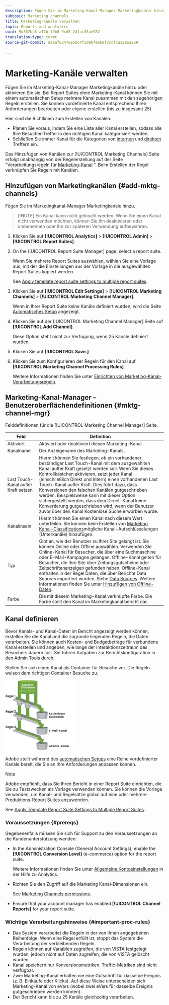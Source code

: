 ```yaml
---
description: Fügen Sie im Marketing-Kanal-Manager Marketingkanäle hinzu oder aktivieren Sie sie. Bei Report Suites ohne Marketing-Kanal können Sie mit einem automatischen Setup mehrere Kanal zusammen mit den zugehörigen Regeln erstellen. Sie können vordefinierte Kanal entsprechend Ihren Anforderungen bearbeiten oder eigene erstellen (bis zu insgesamt 25).
subtopic: Marketing channels
title: Marketing-Kanäle verwalten
topic: Reports and analytics
uuid: 9d367bb6-a17b-49b8-9cd5-24fac35ae982
translation-type: tm+mt
source-git-commit: dabaf6247695bc4f3d9bfe668f3ccfca12a52269

---
```



# Marketing-Kanäle verwalten

Fügen Sie im Marketing-Kanal-Manager Marketingkanäle hinzu oder aktivieren Sie sie. Bei Report Suites ohne Marketing-Kanal können Sie mit einem automatischen Setup mehrere Kanal zusammen mit den zugehörigen Regeln erstellen. Sie können vordefinierte Kanal entsprechend Ihren Anforderungen bearbeiten oder eigene erstellen (bis zu insgesamt 25).

Hier sind die Richtlinien zum Erstellen von Kanälen:

* Planen Sie voraus, indem Sie eine Liste aller Kanal erstellen, sodass alle Ihre Besucher-Treffer in den richtigen Kanal kategorisiert werden.
* Schließen Sie immer Kanal für die Kategorien von [internen](/help/components/c-marketing-channels/c-faq.md) und [direkten](/help/components/c-marketing-channels/c-faq.md) Treffern ein.

Das Hinzufügen von Kanälen zur [!UICONTROL Marketing Channels] Seite erfolgt unabhängig von der Regelerstellung auf der Seite &quot;Verarbeitungsregeln für [Marketing-Kanal](/help/components/c-marketing-channels/c-rules.md) &quot;. Beim Erstellen der Regel verknüpfen Sie Regeln mit Kanälen.

## Hinzufügen von Marketingkanälen {#add-mktg-channels}

Fügen Sie im Marketingkanal-Manager Marketingkanäle hinzu.

>[!NOTE] Ein Kanal kann nicht gelöscht werden. Wenn Sie einen Kanal nicht verwenden möchten, können Sie ihn deaktivieren oder umbenennen oder ihn zur späteren Verwendung aufbewahren.

1. Klicken Sie auf **[!UICONTROL Analytics]** > **[!UICONTROL Admin]** > **[!UICONTROL Report Suites]**.
1. On the [!UICONTROL Report Suite Manager] page, select a report suite.

   Wenn Sie mehrere Report Suites auswählen, wählen Sie eine Vorlage aus, mit der die Einstellungen aus der Vorlage in die ausgewählten Report Suites kopiert werden.

   See [Apply template report suite settings to multiple report suites](/help/components/c-marketing-channels/c-getting-started-mchannel.md).

1. Klicken Sie auf **[!UICONTROL Edit Settings]** > **[!UICONTROL Marketing Channels]** > **[!UICONTROL Marketing Channel Manager]**.

   Wenn in Ihrer Report Suite keine Kanäle definiert wurden, wird die Seite [Automatisches Setup](/help/components/c-marketing-channels/c-getting-started-mchannel.md) angezeigt.

1. Klicken Sie auf der [!UICONTROL Marketing Channel Manager] Seite auf **[!UICONTROL Add Channel]**.

   Diese Option steht nicht zur Verfügung, wenn 25 Kanäle definiert wurden.

1. Klicken Sie auf **[!UICONTROL Save.]**
1. Klicken Sie zum Konfigurieren der Regeln für den Kanal auf **[!UICONTROL Marketing Channel Processing Rules]**.

   Weitere Informationen finden Sie unter [Einrichten von Marketing-Kanal-Verarbeitungsregeln](/help/components/c-marketing-channels/c-rules.md).

## Marketing-Kanal-Manager – Benutzeroberflächendefinitionen {#mktg-channel-mgr}

Felddefinitionen für die [!UICONTROL Marketing Channel Manager] Seite.

| Feld | Definition |
|--- |--- |
| Aktiviert | Aktiviert oder deaktiviert diesen Marketing-Kanal. |
| Kanalname | Der Anzeigename des Marketing-Kanals. |
| Last Touch-Kanal außer Kraft setzen | Hiermit können Sie festlegen, ob ein vorhandener, beständiger Last Touch-Kanal mit dem ausgewählten Kanal außer Kraft gesetzt werden soll. Wenn Sie dieses Kontrollkästchen aktivieren, setzt jeder Kanal (einschließlich Direkt und Intern) einen vorhandenen Last Touch-Kanal außer Kraft. Dies führt dazu, dass Konversionen den falschen Kanälen gutgeschrieben werden. Beispielsweise kann mit dieser Option sichergestellt werden, dass dem Direct-Kanal keine Konvertierung gutgeschrieben wird, wenn der Benutzer zuvor über den Kanal Kostenlose Suche erworben wurde. |
| Kanalinseln | Hiermit können Sie einen Kanal nach diesem Wert unterteilen. Sie können beim Erstellen von [Marketing Kanal-Classifications](/help/components/c-marketing-channels/classifictions-mchannel.md)mögliche Kanal-Aufschlüsselungen (Unterkanäle) hinzufügen. |
| Typ | Gibt an, wie der Benutzer zu Ihrer Site gelangt ist. Sie können Online oder Offline auswählen. Verwenden Sie Online-Kanal für Besucher, die über eine Suchmaschine oder E-Mail-Kampagne gelangen. Offline-Kanal gelten für Besucher, die Ihre Site über Zeitungsgutscheine oder Zeitschriftenanzeigen gefunden haben. Offline-Kanal enthalten in der Regel Daten, die über Berichte Data Sources importiert wurden. Siehe [Data Sources](https://docs.adobe.com/content/help/de-DE/analytics/import/data-sources/datasrc-home.html). Weitere Informationen finden Sie unter [Hinzufügen von Offline-Daten](/help/components/c-marketing-channels/c-getting-started-mchannel.md). |
| Farbe | Die mit diesem Marketing-Kanal verknüpfte Farbe. Die Farbe stellt den Kanal im Marketingkanal bericht dar. |

## Kanal definieren

Bevor Kanals- und Kanal-Daten im Bericht angezeigt werden können, erstellen Sie die Kanal und die zugrunde liegenden Regeln, die Daten verarbeiten. Sie können auch Kosten- und Budgetbeträge für verbundene Kanal erstellen und angeben, wie lange der Interaktionszeitraum des Besuchers dauern soll. Sie führen Aufgaben zur Berichtskonfiguration in den Admin Tools durch.

Stellen Sie sich einen Kanal als Container für Besuche vor. Die Regeln weisen dem richtigen Container Besuche zu.

![](assets/buckets_2.png)

Adobe stellt während des  [automatischen Setups](/help/components/c-marketing-channels/c-getting-started-mchannel.md) eine Reihe vordefinierter Kanäle bereit, die Sie an Ihre Anforderungen anpassen können.

>[!NOTE]
>
>Adobe empfiehlt, dass Sie Ihren Bericht in einer Report Suite einrichten, die Sie zu Testzwecken als Vorlage verwenden können. Sie können die Vorlage verwenden, um Kanal- und Regelsätze global auf eine oder mehrere Produktions-Report Suites anzuwenden.
>
>See [Apply Template Report Suite Settings to Multiple Report Suites](/help/components/c-marketing-channels/c-getting-started-mchannel.md).

### Voraussetzungen {#prereqs}

Gegebenenfalls müssen Sie sich für Support zu den Voraussetzungen an die Kundenunterstützung wenden:

* In the Administration Console (General Account Settings), enable the **[!UICONTROL Conversion Level]** (e-commerce) option for the report suite.

   Weitere Informationen finden Sie unter [Allgemeine Kontoeinstellungen](https://docs.adobe.com/content/help/de-DE/analytics/admin/admin-tools/general-acct-settings-admin.html) in der Hilfe zu Analytics.

* Richten Sie den Zugriff auf die Marketing Kanal-Dimensionen ein.

   See [Marketing Channels permissions](/help/components/c-marketing-channels/c-channel-report-access.md).

* Ensure that your account manager has enabled **[!UICONTROL Channel Reports]** for your report suite.

### Wichtige Verarbeitungshinweise {#important-proc-rules}

* Das System verarbeitet die Regeln in der von Ihnen angegebenen Reihenfolge. Wenn eine Regel erfüllt ist, stoppt das System die Verarbeitung der verbleibenden Regeln.
* Regeln können auf Variablen zugreifen, die von VISTA festgelegt wurden, jedoch nicht auf Daten zugreifen, die von VISTA gelöscht wurden.
* Kanal speichern nur Konversionsmetriken. Traffic-Metriken sind nicht verfügbar.
* Zwei Marketing-Kanal erhalten nie eine Gutschrift für dasselbe Ereignis (z. B. Einkäufe oder Klicks). Auf diese Weise unterscheiden sich Marketing-Kanal von eVars (wobei zwei eVars für dasselbe Ereignis gutgeschrieben werden können).
* Der Bericht kann bis zu 25 Kanäle gleichzeitig verarbeiten.

